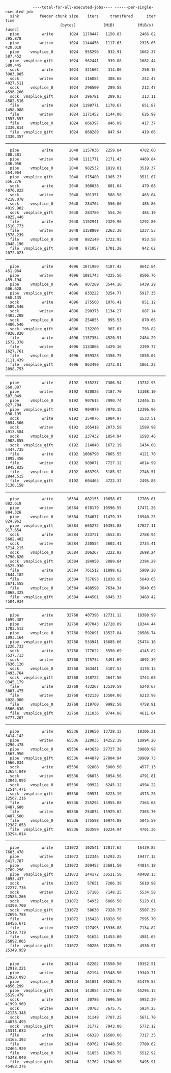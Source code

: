                 ----total-for-all-executed-jobs---- ------per-single-executed-job-----
      sink         feeder chunk size    iters     transfered      iter time
                            (bytes)            (MiB)          (MiB/s)     (usec)
      pipe          write       1024  1178447   1150.83        2466.82        395.878
      pipe         writev       1024  1144456   1117.63        2325.05        420.018
      pipe     vmsplice_0       1024   955296    932.91        1662.37        587.452
      pipe  vmsplice_gift       1024   962441    939.88        1682.44        580.445
      sock          write       1024   321602    314.06         250.15       3903.885
      sock         writev       1024   316084    308.68         242.47       4027.511
      sock     vmsplice_0       1024   296500    289.55         212.47       4596.286
      sock  vmsplice_gift       1024   296781    289.83         213.11       4582.516
      file          write       1024  1198771   1170.67         651.87       1498.088
      file         writev       1024  1171452   1144.00         626.98       1557.557
      file     vmsplice_0       1024   866397    846.09         417.37       2339.814
      file  vmsplice_gift       1024   868289    847.94         419.06       2330.357
-------
      pipe          write       2048  1157036   2259.84        4782.60        408.381
      pipe         writev       2048  1111771   2171.43        4469.84        436.956
      pipe     vmsplice_0       2048   982532   1919.01        3519.37        554.964
      pipe  vmsplice_gift       2048   975480   1905.23        3511.07        556.276
      sock          write       2048   308038    601.64         479.08       4076.822
      sock         writev       2048   301351    588.58         463.04       4218.078
      sock     vmsplice_0       2048   284704    556.06         485.86       4019.902
      sock  vmsplice_gift       2048   283780    554.26         485.19       4025.446
      file          write       2048  1192941   2329.96        1292.80       1510.773
      file         writev       2048  1158809   2263.30        1237.53       1578.239
      file     vmsplice_0       2048   882149   1722.95         953.58       2048.196
      file  vmsplice_gift       2048   871057   1701.28         942.62       2072.023
-------
      pipe          write       4096  1071980   4187.42        8642.84        451.964
      pipe         writev       4096  1081743   4225.56        8506.76        459.194
      pipe     vmsplice_0       4096   907289   3544.10        6439.29        606.628
      pipe  vmsplice_gift       4096   833222   3254.77        5917.35        660.135
      sock          write       4096   275560   1076.41         851.12       4589.546
      sock         writev       4096   290373   1134.27         887.14       4403.208
      sock     vmsplice_0       4096   254855    995.53         870.66       4486.546
      sock  vmsplice_gift       4096   232200    907.03         793.82       4920.820
      file          write       4096  1157354   4520.91        2484.29       1572.378
      file         writev       4096  1133866   4429.16        2399.77       1627.761
      file     vmsplice_0       4096   859328   3356.75        1850.04       2111.439
      file  vmsplice_gift       4096   863490   3373.01        1861.22       2098.753
-------
      pipe          write       8192   935237   7306.54       13732.95        568.887
      pipe         writev       8192   920026   7187.70       13308.10        587.049
      pipe     vmsplice_0       8192   907615   7090.74       12446.15        627.704
      pipe  vmsplice_gift       8192   904979   7070.15       12396.96        630.195
      sock          write       8192   254076   1984.97        1533.51       5094.506
      sock         writev       8192   265418   2073.58        1589.98       4913.584
      sock     vmsplice_0       8192   237432   1854.94        1593.46       4902.855
      sock  vmsplice_gift       8192   214040   1672.19        1434.08       5447.735
      file          write       8192  1006790   7865.55        4121.70       1895.456
      file         writev       8192   989071   7727.12        4014.99       1945.835
      file     vmsplice_0       8192   663798   5185.92        2746.51       2844.515
      file  vmsplice_gift       8192   604463   4722.37        2495.88       3130.158
-------
      pipe          write      16384   682155  10658.67       17703.01        882.618
      pipe         writev      16384   678179  10596.55       17471.26        894.326
      pipe     vmsplice_0      16384   734677  11479.33       18940.25        824.962
      pipe  vmsplice_gift      16384   665272  10394.88       17027.11        917.654
      sock          write      16384   233731   3652.05        2788.94       5602.482
      sock         writev      16384   230554   3602.41        2734.41       5714.215
      sock     vmsplice_0      16384   206267   3222.92        2698.24       5790.820
      sock  vmsplice_gift      16384   184950   2889.84        2394.29       6525.930
      file          write      16384   761512  11898.62        5909.20       2644.182
      file         writev      16384   757693  11838.95        5848.65       2671.555
      file     vmsplice_0      16384   488598   7634.34        3840.65       4068.325
      file  vmsplice_gift      16384   444501   6945.33        3468.42       4504.934
-------
      pipe          write      32768   407396  12731.12       18388.99       1699.387
      pipe         writev      32768   407043  12720.09       18344.44       1703.513
      pipe     vmsplice_0      32768   592891  18527.84       28586.74       1093.164
      pipe  vmsplice_gift      32768   533941  16685.66       25474.16       1226.733
      sock          write      32768   177622   5550.69        4145.82       7537.713
      sock         writev      32768   175734   5491.69        4092.39       7636.120
      sock     vmsplice_0      32768   163441   5107.53        4170.13       7493.764
      sock  vmsplice_gift      32768   148722   4647.56        3744.68       8345.179
      file          write      32768   433267  13539.59        6240.67       5007.475
      file         writev      32768   432130  13504.06        6213.98       5028.980
      file     vmsplice_0      32768   319760   9992.50        4758.91       6566.630
      file  vmsplice_gift      32768   311836   9744.88        4611.04       6777.207
-------
      pipe          write      65536   219650  13728.12       18306.21       3414.142
      pipe         writev      65536   228035  14252.19       18994.20       3290.478
      pipe     vmsplice_0      65536   443638  27727.38       39860.98       1567.950
      pipe  vmsplice_gift      65536   444879  27804.94       39909.73       1566.034
      sock          write      65536    92808   5800.50        4577.13      13654.849
      sock         writev      65536    96873   6054.56        4791.81      13043.095
      sock     vmsplice_0      65536    99922   6245.12        4994.22      12514.471
      sock  vmsplice_gift      65536    99571   6223.19        4973.26      12567.216
      file          write      65536   255294  15955.88        7363.68       8487.600
      file         writev      65536   254874  15929.62        7363.70       8487.580
      file     vmsplice_0      65536   175598  10974.88        5045.59      12387.053
      file  vmsplice_gift      65536   163599  10224.94        4701.36      13294.014
-------
      pipe          write     131072   102541  12817.62       16439.85       7603.478
      pipe         writev     131072   122346  15293.25       19477.12       6417.787
      pipe     vmsplice_0     131072   269452  33681.50       44814.18       2789.296
      pipe  vmsplice_gift     131072   244172  30521.50       40408.13       3093.437
      sock          write     131072    57651   7206.38        5610.98      22277.736
      sock         writev     131072    57186   7148.25        5534.58      22585.266
      sock     vmsplice_0     131072    54932   6866.50        5123.01      24399.700
      sock  vmsplice_gift     131072    58630   7328.75        5507.39      22696.788
      file          write     131072   135428  16928.50        7595.70      16456.671
      file         writev     131072   127495  15936.88        7134.82      17519.719
      file     vmsplice_0     131072    91624  11453.00        4981.65      25092.065
      file  vmsplice_gift     131072    90286  11285.75        4930.97      25349.959
-------
      pipe          write     262144    62202  15550.50       19352.51      12918.221
      pipe         writev     262144    62194  15548.50       19349.71      12920.093
      pipe     vmsplice_0     262144   161051  40262.75       51479.53       4856.299
      pipe  vmsplice_gift     262144   143084  35771.00       45294.13       5519.479
      sock          write     262144    30786   7696.50        5952.39      41999.969
      sock         writev     262144    30703   7675.75        5934.25      42128.348
      sock     vmsplice_0     262144    31149   7787.25        5671.70      44078.493
      sock  vmsplice_gift     262144    31772   7943.00        5772.12      43311.634
      file          write     262144    66320  16580.00        7317.35      34165.393
      file         writev     262144    69762  17440.50        7700.62      32464.920
      file     vmsplice_0     262144    51855  12963.75        5512.92      45348.040
      file  vmsplice_gift     262144    51762  12940.50        5495.91      45488.376
